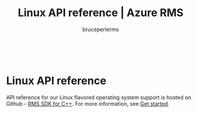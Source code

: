 ﻿---
# required metadata

title: Linux API reference | Azure RMS
description: API reference for our Linux flavored operating system support is hosted on Github.
keywords:
author: bruceperlerms
manager: mbaldwin
ms.date: 04/28/2016
ms.topic: article
ms.prod: azure
ms.service: rights-management
ms.technology: techgroup-identity
ms.assetid: aca520e1-ea56-4405-8d79-953a7b430bb4

# optional metadata

#ROBOTS:
audience: developer
#ms.devlang:
ms.reviewer: shubhamp
ms.suite: ems
#ms.tgt_pltfrm:
#ms.custom:

---

﻿
# Linux API reference

API reference for our Linux flavored operating system support is hosted on Github - [RMS SDK for C++](http://azuread.github.io/rms-sdk-for-cpp/annotated.html). For more information, see [Get started](get-started.md).

 

 



